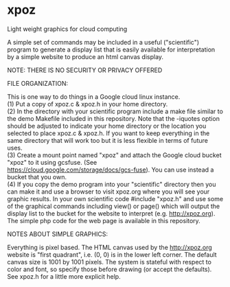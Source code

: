 # xpoz
Light weight graphics for cloud computing

A simple set of commands may be included in a useful ("scientific") program to
generate a display list that is easily available for interpretation by a simple
website to produce an html canvas display.

NOTE:  THERE IS NO SECURITY OR PRIVACY OFFERED


FILE ORGANIZATION:

This is one way to do things in a Google cloud linux instance.
<br/>(1) Put a copy of xpoz.c & xpoz.h in your home directory.
<br/>(2) In the directory with your scientific program include a make file
similar to the demo Makefile included in this repository.  Note that
the -iquotes option should be adjusted to indicate your home directory
or the location you selected to place xpoz.c & xpoz.h.  If you want to
keep everything in the same directory that will work too but it is less
flexible in terms of future uses.
<br/>(3) Create a mount point named "xpoz" and attach the Google cloud bucket "xpoz" to it
using gcsfuse.  (See https://cloud.google.com/storage/docs/gcs-fuse).  You can use
instead a bucket that you own.
<br/>(4) If you copy the demo program into your "scientific" directory then you can make it
and use a browser to visit xpoz.org where you will see your graphic results.
In your own scientific code #include "xpoz.h" and use some of the graphical commands
including view() or page() which will output the display list to the bucket for the website to
interpret (e.g. http://xpoz.org).  The simple php code for the web page is
available in this repository.


NOTES ABOUT SIMPLE GRAPHICS:

Everything is pixel based.  The HTML canvas used by the http://xpoz.org website
is "first quadrant", i.e. (0, 0) is in the lower left corner.  The default
canvas size is 1001 by 1001 pixels.  The system is stateful with respect to
color and font, so specify those before drawing (or accept the defaults).
See xpoz.h for a little more explicit help.
